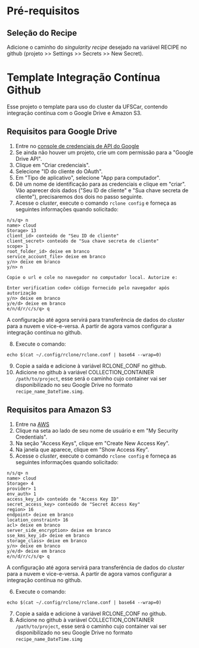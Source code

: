 # Pré-requisitos

## Seleção do Recipe

Adicione o caminho do _singularity recipe_ desejado na variável RECIPE no github (projeto >> Settings >> Secrets >> New Secret).

# Template Integração Contínua Github

Esse projeto o template para uso do cluster da UFSCar, contendo integração contínua com o Google Drive e Amazon S3.

## Requisitos para Google Drive

1. Entre no [console de credenciais de API do Google](https://console.developers.google.com/apis/credentials)
2. Se ainda não houver um projeto, crie um com permissão para a "Google Drive API".
3. Clique em "Criar credenciais".
4. Selecione "ID do cliente do OAuth".
5. Em "Tipo de aplicativo", selecione "App para computador".
6. Dê um nome de identificação para as credenciais e clique em "criar". Vão aparecer dois dados ("Seu ID de cliente" e "Sua chave secreta de cliente"), precisaremos dos dois no passo seguinte.
7. Acesse o _cluster_, execute o comando `rclone config` e forneça as seguintes informações quando solicitado:

```
n/s/q> n
name> cloud
Storage> 13
client_id> conteúdo de "Seu ID de cliente"
client_secret> conteúdo de "Sua chave secreta de cliente"
scope> 1
root_folder_id> deixe em branco
service_account_file> deixe em branco
y/n> deixe em branco
y/n> n

Copie o url e cole no navegador no computador local. Autorize e:

Enter verification code> código fornecido pelo navegador após autorização
y/n> deixe em branco
y/e/d> deixe em branco
e/n/d/r/c/s/q> q
```

A configuração até agora servirá para transferência de dados do _cluster_ para a nuvem e vice-e-versa. A partir de agora vamos configurar a integração contínua no github.

8. Execute o comando:

```
echo $(cat ~/.config/rclone/rclone.conf | base64 --wrap=0)
```

9. Copie a saída e adicione à variável RCLONE_CONF no github.
10. Adicione no github à variável COLLECTION_CONTAINER `/path/to/project`, esse será o caminho cujo container vai ser disponibilizado no seu Google Drive no formato `recipe_name_DateTime.simg`.

## Requisitos para Amazon S3

1. Entre na [AWS](console.aws.amazon.com)
2. Clique na seta ao lado de seu nome de usuário e em "My Security Credentials".
3. Na seção "Access Keys", clique em "Create New Access Key".
4. Na janela que aparece, clique em "Show Access Key".
5. Acesse o _cluster_, execute o comando `rclone config` e forneça as seguintes informações quando solicitado:

```
n/s/q> n
name> cloud
Storage> 4
provider> 1
env_auth> 1
access_key_id> conteúdo de "Access Key ID"
secret_access_key> conteúdo de "Secret Access Key"
region> 16
endpoint> deixe em branco
location_constraint> 16
acl> deixe em branco
server_side_encryption> deixe em branco
sse_kms_key_id> deixe em branco
storage_class> deixe em branco
y/n> deixe em branco
y/e/d> deixe em branco
e/n/d/r/c/s/q> q
```

A configuração até agora servirá para transferência de dados do _cluster_ para a nuvem e vice-e-versa. A partir de agora vamos configurar a integração contínua no github.

6. Execute o comando:

```
echo $(cat ~/.config/rclone/rclone.conf | base64 --wrap=0)
```

7. Copie a saída e adicione à variável RCLONE_CONF no github.
8. Adicione no github à variável COLLECTION_CONTAINER `/path/to/project`, esse será o caminho cujo container vai ser disponibilizado no seu Google Drive no formato `recipe_name_DateTime.simg`
